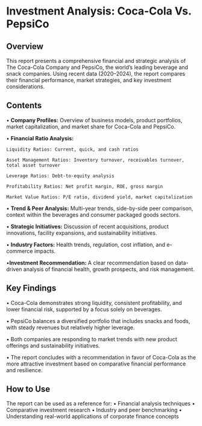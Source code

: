 # **Investment Analysis: Coca-Cola Vs. PepsiCo**

## **Overview**
This report presents a comprehensive financial and strategic analysis of The Coca-Cola Company and PepsiCo, the world’s leading beverage and snack companies. Using recent data (2020–2024), the report compares their financial performance, market strategies, and key investment considerations.

## **Contents**

•	**Company Profiles:**
Overview of business models, product portfolios, market capitalization, and market share for Coca-Cola and PepsiCo.


•	**Financial Ratio Analysis:**

 	Liquidity Ratios: Current, quick, and cash ratios

 	Asset Management Ratios: Inventory turnover, receivables turnover, 
    total asset turnover

 	Leverage Ratios: Debt-to-equity analysis

 	Profitability Ratios: Net profit margin, ROE, gross margin

 	Market Value Ratios: P/E ratio, dividend yield, market capitalization

•	**Trend & Peer Analysis:**
Multi-year trends, side-by-side peer comparison, context within the beverages and consumer packaged goods sectors.

•	**Strategic Initiatives:**
Discussion of recent acquisitions, product innovations, facility expansions, and sustainability initiatives.

•	**Industry Factors:**
Health trends, regulation, cost inflation, and e-commerce impacts.

•**Investment Recommendation:**
A clear recommendation based on data-driven analysis of financial health, growth prospects, and risk management.

## **Key Findings**

•	Coca-Cola demonstrates strong liquidity, consistent profitability, and lower financial risk, supported by a focus solely on beverages.

•	PepsiCo balances a diversified portfolio that includes snacks and foods, with steady revenues but relatively higher leverage.

•	Both companies are responding to market trends with new product offerings and sustainability initiatives.

•	The report concludes with a recommendation in favor of Coca-Cola as the more attractive investment based on comparative financial performance and resilience.

## **How to Use**

The report can be used as a reference for:
•	Financial analysis techniques
•	Comparative investment research
•	Industry and peer benchmarking
•	Understanding real-world applications of corporate finance concepts
